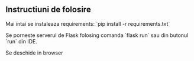 <h2>Instructiuni de folosire</h2>

<p>Mai intai se instaleaza requirements:
`pip install -r requirements.txt`</p>


<p>Se porneste serverul de Flask folosing comanda
`flask run`
sau din butonul `run` din IDE.
</p>

<p>Se deschide in browser <a href="http://localhost:5000/pay"/></p>
